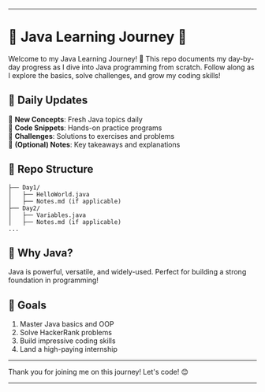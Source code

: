

---

# 🚀 Java Learning Journey 🚀

Welcome to my Java Learning Journey! 🎉 This repo documents my day-by-day progress as I dive into Java programming from scratch. Follow along as I explore the basics, solve challenges, and grow my coding skills!

## 📅 Daily Updates

🔹 **New Concepts**: Fresh Java topics daily  
🔹 **Code Snippets**: Hands-on practice programs  
🔹 **Challenges**: Solutions to exercises and problems  
🔹 **(Optional) Notes**: Key takeaways and explanations

## 📂 Repo Structure

```
├── Day1/
│   ├── HelloWorld.java
│   ├── Notes.md (if applicable)
├── Day2/
│   ├── Variables.java
│   ├── Notes.md (if applicable)
...
```

## 🌟 Why Java?

Java is powerful, versatile, and widely-used. Perfect for building a strong foundation in programming!

## 🎯 Goals

1. Master Java basics and OOP
2. Solve HackerRank problems
3. Build impressive coding skills
4. Land a high-paying internship

---

Thank you for joining me on this journey! Let's code! 😊

---
